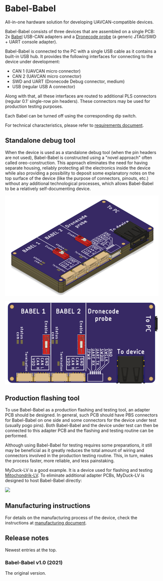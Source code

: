 # Babel-Babel

All-in-one hardware solution for developing UAVCAN-compatible devices.

Babel-Babel consists of three devices that are assembled on a single PCB:
2x [Babel](https://zubax.com/babel) USB-CAN adapters and a
[Dronecode probe](https://shop.zubax.com/collections/development-tools/products/dronecode-probe-v2-2-jtag-swd-adapter-usb-uart-adapter-with-dcd-m-cable)
(a generic JTAG/SWD + UART console adapter).

Babel-Babel is connected to the PC with a single USB cable as it contains a built-in USB hub.
It provides the following interfaces for connecting to the device under development:

- CAN 1 (UAVCAN micro connector)
- CAN 2 (UAVCAN micro connector)
- SWD and UART (Dronecode Debug connector, medium)
- USB (regular USB A connector)

Along with that, all these interfaces are routed to additional PLS connectors (regular 0.1' single-row pin headers).
These connectors may be used for production testing purposes.

Each Babel can be turned off using the corresponding dip switch.

For technical characteristics, please refer to [requirements document](/docs/requirements.md).

## Standalone debug tool

When the device is used as a standalone debug tool (when the pin headers are not used),
Babel-Babel is constructed using a "novel approach" often called oreo-construction.
This approach eliminates the need for having separate housing,
reliably protecting all the electronics inside the device
while also providing a possibility to deposit some explanatory notes on the top surface of the device
(like the purpose of connectors, pinouts, etc.) without any additional technological processes,
which allows Babel-Babel to be a relatively self-documenting device.

![](docs/figures/General_view.png)

![](docs/figures/Pinout.png)

## Production flashing tool

To use Babel-Babel as a production flashing and testing tool, an adapter PCB should be designed.
In general, such PCB should have PBS connectors for Babel-Babel on one side and some connectors
for the device under test (usually pogo pins).
Both Babel-Babel and the device under test can then be connected to this adapter PCB and
the flashing and testing routine can be performed.

Although using Babel-Babel for testing requires some preparations,
it still may be beneficial as it greatly reduces the total amount of
wiring and connectors involved in the production testing routine.
This, in turn, makes the process faster, more reliable, and less painstaking.

MyDuck-LV is a good example.
It is a device used for flashing and testing [Mitochondrik-LV](https://zubax.com/mitochondrik-lv).
To eliminate additional adapter PCBs, MyDuck-LV is designed to host Babel-Babel directly:

![](https://github.com/Zubax/MyDuck-LV/blob/master/figures/Myduck-LV-jig.png)

## Manufacturing instructions

For details on the manufacturing process of the device, check the
instructions at [manufacturing document](/docs/manufacturing.md).

## Release notes

Newest entries at the top.

### Babel-Babel v1.0 (2021)

The original version.
